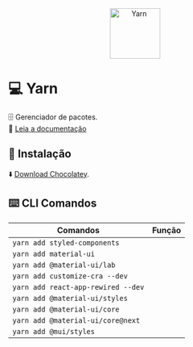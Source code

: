 <div align="center">
  <img alt="Yarn" height="100" src="https://raw.githubusercontent.com/FortAwesome/Font-Awesome/6.x/svgs/brands/yarn.svg">
</div>

# 💻 Yarn
🗄 Gerenciador de pacotes.
<br>
📑 [Leia a documentação](https://classic.yarnpkg.com/lang/en/docs/)

## 🔗 Instalação
⬇️ [Download Chocolatey](https://chocolatey.org/install).


## ⌨️ CLI Comandos 

Comandos                                 | Função
---------------------------------------- | ---------------------------------------
`yarn add styled-components`             | 
`yarn add material-ui`                   | 
`yarn add @material-ui/lab`              | 
`yarn add customize-cra --dev`           | 
`yarn add react-app-rewired --dev`       | 
`yarn add @material-ui/styles`           | 
`yarn add @material-ui/core`             | 
`yarn add @material-ui/core@next`        | 
`yarn add @mui/styles`                   | 



